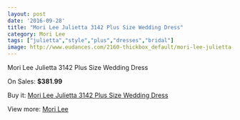 ```yaml
---
layout: post
date: '2016-09-28'
title: "Mori Lee Julietta 3142 Plus Size Wedding Dress"
category: Mori Lee
tags: ["julietta","style","plus","dresses","bridal"]
image: http://www.eudances.com/2160-thickbox_default/mori-lee-julietta-3142-plus-size-wedding-dress.jpg
---
```

Mori Lee Julietta 3142 Plus Size Wedding Dress

On Sales: **$381.99**
<a href="https://www.eudances.com/en/mori-lee/725-mori-lee-julietta-3142-plus-size-wedding-dress.html"><amp-img layout="responsive" width="600" height="600" src="//www.eudances.com/2160-thickbox_default/mori-lee-julietta-3142-plus-size-wedding-dress.jpg" alt="Mori Lee Julietta 3142 Plus Size Wedding Dress 0" /></a>
<a href="https://www.eudances.com/en/mori-lee/725-mori-lee-julietta-3142-plus-size-wedding-dress.html"><amp-img layout="responsive" width="600" height="600" src="//www.eudances.com/2161-thickbox_default/mori-lee-julietta-3142-plus-size-wedding-dress.jpg" alt="Mori Lee Julietta 3142 Plus Size Wedding Dress 1" /></a>
<a href="https://www.eudances.com/en/mori-lee/725-mori-lee-julietta-3142-plus-size-wedding-dress.html"><amp-img layout="responsive" width="600" height="600" src="//www.eudances.com/2162-thickbox_default/mori-lee-julietta-3142-plus-size-wedding-dress.jpg" alt="Mori Lee Julietta 3142 Plus Size Wedding Dress 2" /></a>

Buy it: [Mori Lee Julietta 3142 Plus Size Wedding Dress](https://www.eudances.com/en/mori-lee/725-mori-lee-julietta-3142-plus-size-wedding-dress.html "Mori Lee Julietta 3142 Plus Size Wedding Dress")

View more: [Mori Lee](https://www.eudances.com/en/9-mori-lee "Mori Lee")